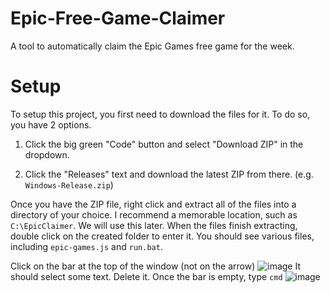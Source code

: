 # Epic-Free-Game-Claimer
A tool to automatically claim the Epic Games free game for the week.




# Setup
To setup this project, you first need to download the files for it. To do so, you have 2 options.

1) Click the big green "Code" button and select "Download ZIP" in the dropdown.

2) Click the "Releases" text and download the latest ZIP from there. (e.g. `Windows-Release.zip`)


Once you have the ZIP file, right click and extract all of the files into a directory of your choice. I recommend a memorable location, such as `C:\EpicClaimer`. We will use this later.
When the files finish extracting, double click on the created folder to enter it. You should see various files, including `epic-games.js` and `run.bat`.

Click on the bar at the top of the window (not on the arrow)
![image](https://github.com/user-attachments/assets/bfe3ff25-fafb-4cf4-8095-d119ca936965)
It should select some text. Delete it. Once the bar is empty, type `cmd`
![image](https://github.com/user-attachments/assets/85541724-78d0-43db-939c-01f9c23a7484)
